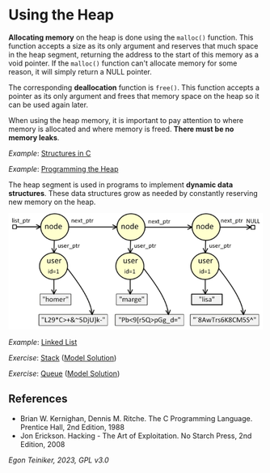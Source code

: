 # Using the Heap

**Allocating memory** on the heap is done using the `malloc()` function. 
This function accepts a size as its only argument and reserves that much space in the heap segment, returning the address to the start of this memory as a void pointer. 
If the `malloc()` function can't allocate memory for some reason, it will simply return a NULL pointer.

The corresponding **deallocation** function is `free()`. 
This function accepts a pointer as its only argument and frees that memory space on the heap so it can be used again later.

When using the heap memory, it is important to pay attention to where memory 
is allocated and where memory is freed. **There must be no memory leaks**.

_Example_: [Structures in C ](c-struct/)

_Example_: [Programming the Heap](c-heap/)


The heap segment is used in programs to implement **dynamic data structures**. 
These data structures grow as needed by constantly reserving new memory on 
the heap.

![Lined List](../figures/LinkedList.png)

_Example_: [Linked List](c-linked-list/)

_Exercise_: [Stack](c-stack-exercise/) ([Model Solution](c-stack/))

_Exercise_: [Queue](c-queue-exercise/) ([Model Solution](c-queue/))


## References
* Brian W. Kernighan, Dennis M. Ritche. The C Programming Language. Prentice Hall, 2nd Edition, 1988
* Jon Erickson. Hacking - The Art of Exploitation. No Starch Press, 2nd Edition, 2008


*Egon Teiniker, 2023, GPL v3.0*

